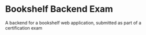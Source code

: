 # Bookshelf Backend Exam
A backend for a bookshelf web application, submitted as part of a certification exam
